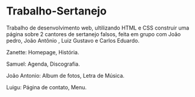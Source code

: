 # Trabalho-Sertanejo
Trabalho de desenvolvimento web, ultilizando HTML e CSS construir uma página sobre 2 cantores de sertanejo falsos, feita em grupo com João pedro, João Antônio , Luiz Gustavo e Carlos Eduardo.

Zanette: Homepage, História.

Samuel: Agenda, Discografia.

João Antonio: Album de fotos, Letra de Música.

Luigu: Página de contato, Menu.
